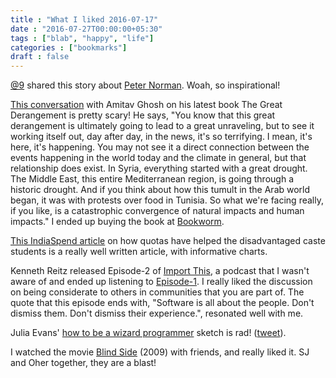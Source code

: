 ```yaml
---
title : "What I liked 2016-07-17"
date : "2016-07-27T00:00:00+05:30"
tags : ["blab", "happy", "life"]
categories : ["bookmarks"]
draft : false
---
```


[@9](https://twitter.com/cloud9trt) shared this story about [Peter Norman](http://www.filmsforaction.org/articles/the-white-man-in-that-photo/). Woah, so inspirational!

[This conversation](http://www.livemint.com/Leisure/zo1459rOwDTjYN9Wr1ZJqJ/Amitav-Ghosh-We-are-living-our-lives-as-though-we-are-mad.html) with Amitav Ghosh on his latest book The Great Derangement is
pretty scary!  He says, "You know that this great derangement is ultimately
going to lead to a great unraveling, but to see it working itself out, day
after day, in the news, it's so terrifying. I mean, it's here, it's
happening. You may not see it a direct connection between the events happening
in the world today and the climate in general, but that relationship does
exist. In Syria, everything started with a great drought. The Middle East, this
entire Mediterranean region, is going through a historic drought. And if you
think about how this tumult in the Arab world began, it was with protests over
food in Tunisia. So what we're facing really, if you like, is a catastrophic
convergence of natural impacts and human impacts."  I ended up buying the book
at [Bookworm](https://www.facebook.com/The-Bookworm-152526681474551/).

[This IndiaSpend article](http://www.indiaspend.com/cover-story/how-reservations-help-disadvantaged-caste-students-get-higher-education-88852) on how quotas have helped the disadvantaged caste
students is a really well written article, with informative charts.

Kenneth Reitz released Episode-2 of [Import This](https://soundcloud.com/import-this), a podcast that I wasn't aware
of and ended up listening to [Episode-1](https://soundcloud.com/import-this/episode-1). I really liked the discussion on being
considerate to others in communities that you are part of.  The quote that this
episode ends with, "Software is all about the people. Don't dismiss them. Don't
dismiss their experience.", resonated well with me.

Julia Evans' [how to be a wizard programmer](https://pbs.twimg.com/media/CnpetubXYAA-cFx.jpg) sketch is rad! ([tweet](https://twitter.com/b0rk/status/755020037979856896/photo/1)).

I watched the movie [Blind Side](http://www.imdb.com/title/tt0878804/) (2009) with friends, and really liked it. SJ and
Oher together, they are a blast!

